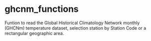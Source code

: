 # ghcnm_functions
Funtion to read the Global Historical Climatology Network monthly (GHCNm) temperature dataset, selection station by Station Code or a rectangular geographic area. 
